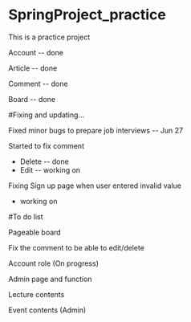 # SpringProject_practice

This is a practice project


Account -- done

Article -- done

Comment -- done

Board -- done

#Fixing and updating...

Fixed minor bugs to prepare job interviews -- Jun 27

Started to fix comment
 - Delete -- done
 - Edit -- working on
 
Fixing Sign up page when user entered invalid value
 - working on

#To do list

Pageable board

Fix the comment to be able to edit/delete

Account role (On progress)

Admin page and function

Lecture contents

Event contents (Admin)
